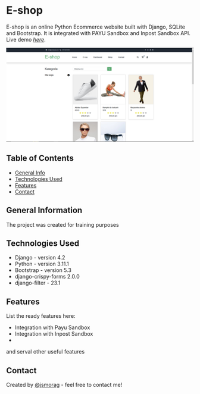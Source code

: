 # E-shop
E-shop is an online Python Ecommerce website built with Django, SQLite and Bootstrap. It is integrated with PAYU Sandbox and Inpost Sandbox API. 
Live demo [_here_](https://kubalonek99.usermd.net/).

![alt text](https://github.com/Kubalonekk/E-shop/blob/main/products.PNG?raw=true)

## Table of Contents
* [General Info](#general-information)
* [Technologies Used](#technologies-used)
* [Features](#features)
* [Contact](#contact)
<!-- * [License](#license) -->


## General Information
The project was created for training purposes 


## Technologies Used
- Django - version 4.2
- Python - version 3.11.1
- Bootstrap - version 5.3
- django-crispy-forms 2.0.0
- django-filter - 23.1


## Features
List the ready features here:
- Integration with Payu Sandbox
- Integration with Inpost Sandbox
- 
  
and serval other useful features



## Contact
Created by [@jsmorag](https://www.jsmorag.pl/) - feel free to contact me!
